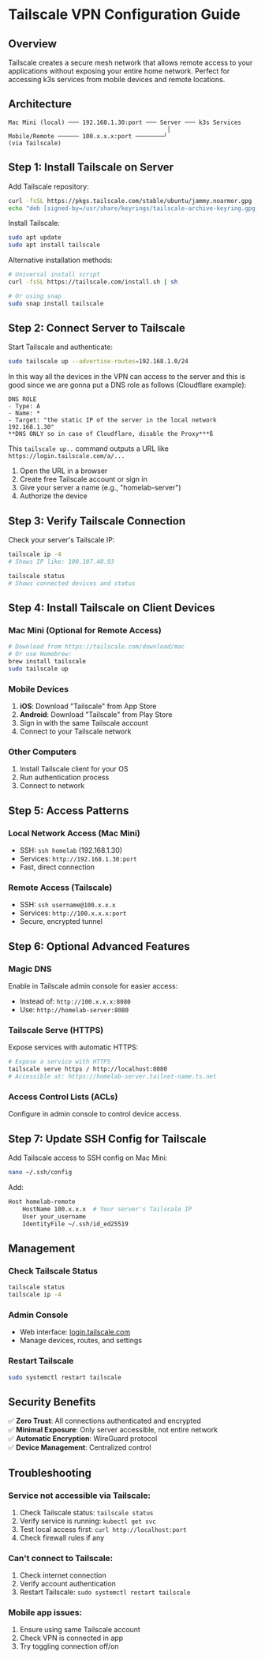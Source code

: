 # Tailscale VPN Configuration Guide

## Overview

Tailscale creates a secure mesh network that allows remote access to your applications without exposing your entire home network. Perfect for accessing k3s services from mobile devices and remote locations.

## Architecture

```
Mac Mini (local) ─── 192.168.1.30:port ─── Server ─── k3s Services
                                             │
Mobile/Remote ────── 100.x.x.x:port ────────┘
(via Tailscale)
```

## Step 1: Install Tailscale on Server

Add Tailscale repository:
```bash
curl -fsSL https://pkgs.tailscale.com/stable/ubuntu/jammy.noarmor.gpg | sudo tee /usr/share/keyrings/tailscale-archive-keyring.gpg >/dev/null
echo "deb [signed-by=/usr/share/keyrings/tailscale-archive-keyring.gpg] https://pkgs.tailscale.com/stable/ubuntu jammy main" | sudo tee /etc/apt/sources.list.d/tailscale.list
```

Install Tailscale:
```bash
sudo apt update
sudo apt install tailscale
```

Alternative installation methods:
```bash
# Universal install script
curl -fsSL https://tailscale.com/install.sh | sh

# Or using snap
sudo snap install tailscale
```

## Step 2: Connect Server to Tailscale

Start Tailscale and authenticate:
```bash
sudo tailscale up --advertise-routes=192.168.1.0/24
```

In this way all the devices in the VPN can access to the server and this is good since we are gonna put a DNS role as follows (Cloudflare example):
```
DNS ROLE
- Type: A
- Name: *
- Target: "the static IP of the server in the local network 192.168.1.30"
**DNS ONLY so in case of Cloudflare, disable the Proxy***ß
```


This `tailscale up..` command outputs a URL like `https://login.tailscale.com/a/...`
 
1. Open the URL in a browser
2. Create free Tailscale account or sign in
3. Give your server a name (e.g., "homelab-server")
4. Authorize the device

## Step 3: Verify Tailscale Connection

Check your server's Tailscale IP:
```bash
tailscale ip -4
# Shows IP like: 100.107.40.93

tailscale status
# Shows connected devices and status
```

## Step 4: Install Tailscale on Client Devices

### Mac Mini (Optional for Remote Access)
```bash
# Download from https://tailscale.com/download/mac
# Or use Homebrew:
brew install tailscale
sudo tailscale up
```

### Mobile Devices
1. **iOS**: Download "Tailscale" from App Store
2. **Android**: Download "Tailscale" from Play Store
3. Sign in with the same Tailscale account
4. Connect to your Tailscale network

### Other Computers
1. Install Tailscale client for your OS
2. Run authentication process
3. Connect to network

## Step 5: Access Patterns

### Local Network Access (Mac Mini)
- SSH: `ssh homelab` (192.168.1.30)
- Services: `http://192.168.1.30:port`
- Fast, direct connection

### Remote Access (Tailscale)
- SSH: `ssh username@100.x.x.x`
- Services: `http://100.x.x.x:port`
- Secure, encrypted tunnel

## Step 6: Optional Advanced Features

### Magic DNS
Enable in Tailscale admin console for easier access:
- Instead of: `http://100.x.x.x:8080`
- Use: `http://homelab-server:8080`

### Tailscale Serve (HTTPS)
Expose services with automatic HTTPS:
```bash
# Expose a service with HTTPS
tailscale serve https / http://localhost:8080
# Accessible at: https://homelab-server.tailnet-name.ts.net
```

### Access Control Lists (ACLs)
Configure in admin console to control device access.

## Step 7: Update SSH Config for Tailscale

Add Tailscale access to SSH config on Mac Mini:
```bash
nano ~/.ssh/config
```

Add:
```bash
Host homelab-remote
    HostName 100.x.x.x  # Your server's Tailscale IP
    User your_username
    IdentityFile ~/.ssh/id_ed25519
```

## Management

### Check Tailscale Status
```bash
tailscale status
tailscale ip -4
```

### Admin Console
- Web interface: [login.tailscale.com](https://login.tailscale.com)
- Manage devices, routes, and settings

### Restart Tailscale
```bash
sudo systemctl restart tailscale
```

## Security Benefits

✅ **Zero Trust**: All connections authenticated and encrypted  
✅ **Minimal Exposure**: Only server accessible, not entire network  
✅ **Automatic Encryption**: WireGuard protocol  
✅ **Device Management**: Centralized control  

## Troubleshooting

### Service not accessible via Tailscale:
1. Check Tailscale status: `tailscale status`
2. Verify service is running: `kubectl get svc`
3. Test local access first: `curl http://localhost:port`
4. Check firewall rules if any

### Can't connect to Tailscale:
1. Check internet connection
2. Verify account authentication
3. Restart Tailscale: `sudo systemctl restart tailscale`

### Mobile app issues:
1. Ensure using same Tailscale account
2. Check VPN is connected in app
3. Try toggling connection off/on
